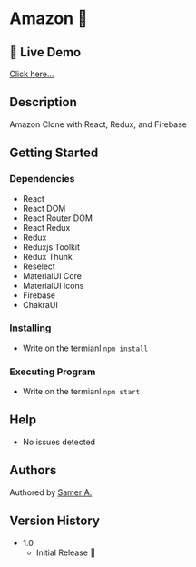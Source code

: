 # Amazon 🚀

## 🔴 Live Demo

[Click here...](https://samer-amaz.firebaseapp.com/)

## Description

Amazon Clone with React, Redux, and Firebase

## Getting Started

### Dependencies

- React
- React DOM
- React Router DOM
- React Redux
- Redux
- Reduxjs Toolkit
- Redux Thunk
- Reselect
- MaterialUI Core
- MaterialUI Icons
- Firebase
- ChakraUI

### Installing

- Write on the termianl `npm install`

### Executing Program

- Write on the termianl `npm start`

## Help

- No issues detected

## Authors

Authored by [Samer A.](https://cleversamer.web.app/)

## Version History

- 1.0
  - Initial Release 🚀
